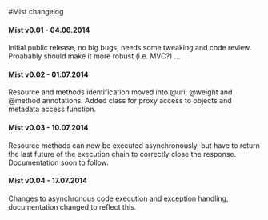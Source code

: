 #Mist changelog

#### Mist v0.01 - 04.06.2014
Initial public release, no big bugs, needs some tweaking and code review. Proabably should make it more robust (i.e. MVC?) ... 

#### Mist v0.02 - 01.07.2014
Resource and methods identification moved into @uri, @weight and @method annotations. Added class for proxy access to objects and metadata access function.

#### Mist v0.03 - 10.07.2014
Resource methods can now be executed asynchronously, but have to return the last future of the execution chain to correctly close the response. Documentation soon to follow.

#### Mist v0.04 - 17.07.2014
Changes to asynchronous code execution and exception handling, documentation changed to reflect this.